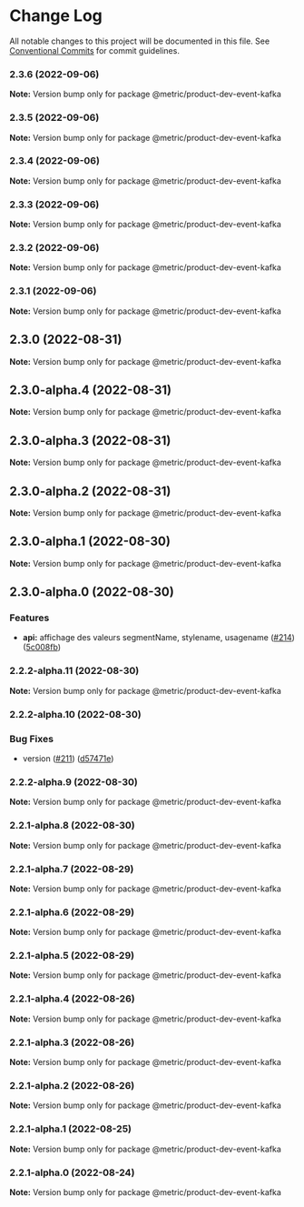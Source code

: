 # Change Log

All notable changes to this project will be documented in this file.
See [Conventional Commits](https://conventionalcommits.org) for commit guidelines.

### 2.3.6 (2022-09-06)

**Note:** Version bump only for package @metric/product-dev-event-kafka





### 2.3.5 (2022-09-06)

**Note:** Version bump only for package @metric/product-dev-event-kafka





### 2.3.4 (2022-09-06)

**Note:** Version bump only for package @metric/product-dev-event-kafka





### 2.3.3 (2022-09-06)

**Note:** Version bump only for package @metric/product-dev-event-kafka





### 2.3.2 (2022-09-06)

**Note:** Version bump only for package @metric/product-dev-event-kafka





### 2.3.1 (2022-09-06)

**Note:** Version bump only for package @metric/product-dev-event-kafka





## 2.3.0 (2022-08-31)

**Note:** Version bump only for package @metric/product-dev-event-kafka





## 2.3.0-alpha.4 (2022-08-31)

**Note:** Version bump only for package @metric/product-dev-event-kafka





## 2.3.0-alpha.3 (2022-08-31)

**Note:** Version bump only for package @metric/product-dev-event-kafka





## 2.3.0-alpha.2 (2022-08-31)

**Note:** Version bump only for package @metric/product-dev-event-kafka





## 2.3.0-alpha.1 (2022-08-30)

**Note:** Version bump only for package @metric/product-dev-event-kafka





## 2.3.0-alpha.0 (2022-08-30)


### Features

* **api:** affichage des valeurs segmentName, stylename, usagename ([#214](https://github.com/adeo/carbon--instance-<PROCESS>-<PRODUCT>/issues/214)) ([5c008fb](https://github.com/adeo/carbon--instance-<PROCESS>-<PRODUCT>/commit/5c008fb2770fae12e6b5a165c845e2eead9aa022))



### 2.2.2-alpha.11 (2022-08-30)

**Note:** Version bump only for package @metric/product-dev-event-kafka





### 2.2.2-alpha.10 (2022-08-30)


### Bug Fixes

* version ([#211](https://github.com/adeo/carbon--instance-<PROCESS>-<PRODUCT>/issues/211)) ([d57471e](https://github.com/adeo/carbon--instance-<PROCESS>-<PRODUCT>/commit/d57471e0b05dd727a8178b85869fe4481d4763aa))



### 2.2.2-alpha.9 (2022-08-30)

**Note:** Version bump only for package @metric/product-dev-event-kafka





### 2.2.1-alpha.8 (2022-08-30)

**Note:** Version bump only for package @metric/product-dev-event-kafka





### 2.2.1-alpha.7 (2022-08-29)

**Note:** Version bump only for package @metric/product-dev-event-kafka





### 2.2.1-alpha.6 (2022-08-29)

**Note:** Version bump only for package @metric/product-dev-event-kafka





### 2.2.1-alpha.5 (2022-08-29)

**Note:** Version bump only for package @metric/product-dev-event-kafka





### 2.2.1-alpha.4 (2022-08-26)

**Note:** Version bump only for package @metric/product-dev-event-kafka





### 2.2.1-alpha.3 (2022-08-26)

**Note:** Version bump only for package @metric/product-dev-event-kafka





### 2.2.1-alpha.2 (2022-08-26)

**Note:** Version bump only for package @metric/product-dev-event-kafka





### 2.2.1-alpha.1 (2022-08-25)

**Note:** Version bump only for package @metric/product-dev-event-kafka





### 2.2.1-alpha.0 (2022-08-24)

**Note:** Version bump only for package @metric/product-dev-event-kafka
